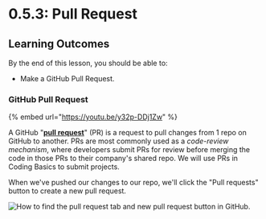 # 0.5.3: Pull Request

## Learning Outcomes

By the end of this lesson, you should be able to:

- Make a GitHub Pull Request.

### GitHub Pull Request

{% embed url="https://youtu.be/y32p-DDj1Zw" %}

A GitHub "[**pull request**](https://docs.github.com/en/free-pro-team@latest/github/collaborating-with-issues-and-pull-requests/about-pull-requests)" (PR) is a request to pull changes from 1 repo on GitHub to another. PRs are most commonly used as a _code-review mechanism_, where developers submit PRs for review before merging the code in those PRs to their company's shared repo. We will use PRs in Coding Basics to submit projects.

When we've pushed our changes to our repo, we'll click the "Pull requests" button to create a new pull request.

![How to find the pull request tab and new pull request button in GitHub.](<../../0-foundations/.gitbook/assets/screen-shot-2020-08-19-at-10.23.25-pm%20(1).png>)

